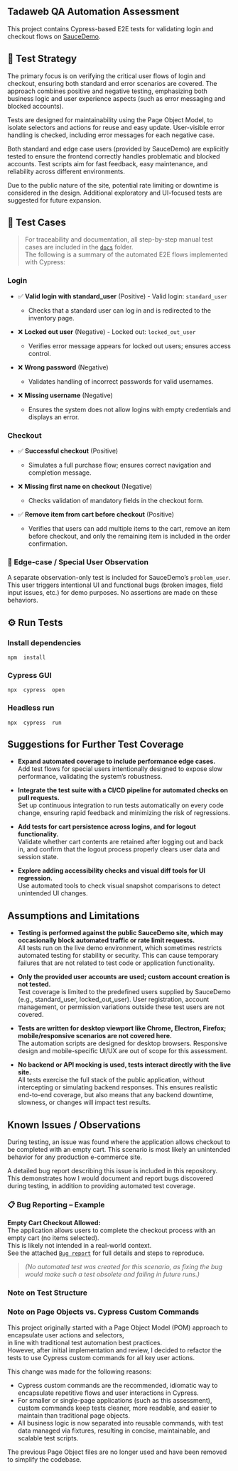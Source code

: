 ## Tadaweb QA Automation Assessment
This project contains Cypress-based E2E tests for validating login and checkout flows on [SauceDemo](https://www.saucedemo.com/).

## 🚀 Test Strategy
The primary focus is on verifying the critical user flows of login and checkout, ensuring both standard and error scenarios are covered. The approach combines positive and negative testing, emphasizing both business logic and user experience aspects (such as error messaging and blocked accounts).

Tests are designed for maintainability using the Page Object Model, to isolate selectors and actions for reuse and easy update. User-visible error handling is checked, including error messages for each negative case.

Both standard and edge case users (provided by SauceDemo) are explicitly tested to ensure the frontend correctly handles problematic and blocked accounts. Test scripts aim for fast feedback, easy maintenance, and reliability across different environments.

Due to the public nature of the site, potential rate limiting or downtime is considered in the design. Additional exploratory and UI-focused tests are suggested for future expansion.

## 📝 Test Cases
> For traceability and documentation, all step-by-step manual test cases are included in the [`docs`](/cypress/docs/) folder.  
> The following is a summary of the automated E2E flows implemented with Cypress:

### Login
- ✅ **Valid login with standard_user** (Positive) - Valid login: `standard_user`
	- Checks that a standard user can log in and is redirected to the inventory page.

- ❌ **Locked out user** (Negative) - Locked out: `locked_out_user`
	- Verifies error message appears for locked out users; ensures access control.

- ❌ **Wrong password** (Negative)
	- Validates handling of incorrect passwords for valid usernames.

- ❌ **Missing username** (Negative)
	- Ensures the system does not allow logins with empty credentials and displays an error.


### Checkout
- ✅ **Successful checkout** (Positive)
	- Simulates a full purchase flow; ensures correct navigation and completion message.

- ❌ **Missing first name on checkout** (Negative)
	- Checks validation of mandatory fields in the checkout form.

- ✅ **Remove item from cart before checkout** (Positive)  
	- Verifies that users can add multiple items to the cart, remove an item before checkout, and only the remaining item is included in the order confirmation.


### 🧪 Edge-case / Special User Observation
A separate observation-only test is included for SauceDemo’s `problem_user`.  
This user triggers intentional UI and functional bugs (broken images, field input issues, etc.) for demo purposes.
No assertions are made on these behaviors.

## ⚙️ Run Tests

### Install dependencies
```
npm  install
```
### Cypress GUI

```
npx  cypress  open
```

### Headless run
```
npx  cypress  run
```

## Suggestions for Further Test Coverage

- **Expand automated coverage to include performance edge cases.**  
  Add test flows for special users intentionally designed to expose slow performance, validating the system’s robustness.

- **Integrate the test suite with a CI/CD pipeline for automated checks on pull requests.**  
  Set up continuous integration to run tests automatically on every code change, ensuring rapid feedback and minimizing the risk of regressions.

- **Add tests for cart persistence across logins, and for logout functionality.**  
  Validate whether cart contents are retained after logging out and back in, and confirm that the logout process properly clears user data and session state.

- **Explore adding accessibility checks and visual diff tools for UI regression.**  
  Use automated tools to check visual snapshot comparisons to detect unintended UI changes.


## Assumptions and Limitations

- **Testing is performed against the public SauceDemo site, which may occasionally block automated traffic or rate limit requests.**  
  All tests run on the live demo environment, which sometimes restricts automated testing for stability or security. This can cause temporary failures that are not related to test code or application functionality.

- **Only the provided user accounts are used; custom account creation is not tested.**  
  Test coverage is limited to the predefined users supplied by SauceDemo (e.g., standard_user, locked_out_user). User registration, account management, or permission variations outside these test users are not covered.

- **Tests are written for desktop viewport like Chrome, Electron, Firefox; mobile/responsive scenarios are not covered here.**  
  The automation scripts are designed for desktop browsers. Responsive design and mobile-specific UI/UX are out of scope for this assessment.

- **No backend or API mocking is used, tests interact directly with the live site.**  
  All tests exercise the full stack of the public application, without intercepting or simulating backend responses. This ensures realistic end-to-end coverage, but also means that any backend downtime, slowness, or changes will impact test results.


## Known Issues / Observations 

During testing, an issue was found where the application allows checkout to be completed with an empty cart. This scenario is most likely an unintended behavior for any production e-commerce site.

A detailed bug report describing this issue is included in this repository. This demonstrates how I would document and report bugs discovered during testing, in addition to providing automated test coverage.

### 📋 Bug Reporting – Example

**Empty Cart Checkout Allowed:**  
The application allows users to complete the checkout process with an empty cart (no items selected).  
This is likely not intended in a real-world context.  
See the attached [`Bug report`](/cypress/docs/bug-report_empty_cart_checkout.md) for full details and steps to reproduce.

>*(No automated test was created for this scenario, as fixing the bug would make such a test obsolete and failing in future runs.)*

### Note on Test Structure

### Note on Page Objects vs. Cypress Custom Commands

This project originally started with a Page Object Model (POM) approach to encapsulate user actions and selectors,  
in line with traditional test automation best practices.  
However, after initial implementation and review, I decided to refactor the tests to use Cypress custom commands for all key user actions.

This change was made for the following reasons:
- Cypress custom commands are the recommended, idiomatic way to encapsulate repetitive flows and user interactions in Cypress.
- For smaller or single-page applications (such as this assessment), custom commands keep tests cleaner, more readable, and easier to maintain than traditional page objects.
- All business logic is now separated into reusable commands, with test data managed via fixtures, resulting in concise, maintainable, and scalable test scripts.

The previous Page Object files are no longer used and have been removed to simplify the codebase.
